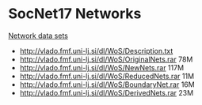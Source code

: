 # SocNet17 Networks 

[Network data sets](https://github.com/bavla/Nets/blob/master/data/README.md)

  * http://vlado.fmf.uni-lj.si/dl/WoS/Description.txt
  * http://vlado.fmf.uni-lj.si/dl/WoS/OriginalNets.rar 78M
  * http://vlado.fmf.uni-lj.si/dl/WoS/NewNets.rar     117M
  * http://vlado.fmf.uni-lj.si/dl/WoS/ReducedNets.rar  11M
  * http://vlado.fmf.uni-lj.si/dl/WoS/BoundaryNet.rar  16M
  * http://vlado.fmf.uni-lj.si/dl/WoS/DerivedNets.rar  23M
  
